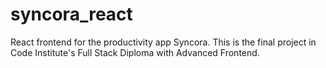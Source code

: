 # syncora_react
React frontend for the productivity app Syncora. This is the final project in Code Institute's Full Stack Diploma with Advanced Frontend.
